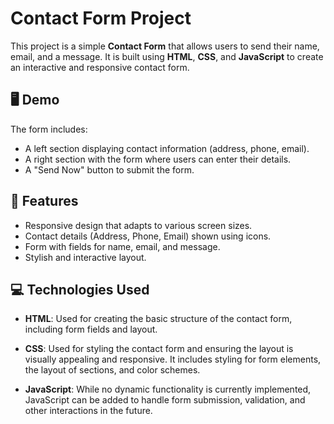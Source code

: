 # Contact Form Project

This project is a simple **Contact Form** that allows users to send their name, email, and a message. It is built using **HTML**, **CSS**, and **JavaScript** to create an interactive and responsive contact form.

## 🖥️ Demo

The form includes:
- A left section displaying contact information (address, phone, email).
- A right section with the form where users can enter their details.
- A "Send Now" button to submit the form.

## 🚀 Features

- Responsive design that adapts to various screen sizes.
- Contact details (Address, Phone, Email) shown using icons.
- Form with fields for name, email, and message.
- Stylish and interactive layout.


## 💻 Technologies Used

- **HTML**: Used for creating the basic structure of the contact form, including form fields and layout.
  
- **CSS**: Used for styling the contact form and ensuring the layout is visually appealing and responsive. It includes styling for form elements, the layout of sections, and color schemes.

- **JavaScript**: While no dynamic functionality is currently implemented, JavaScript can be added to handle form submission, validation, and other interactions in the future.

